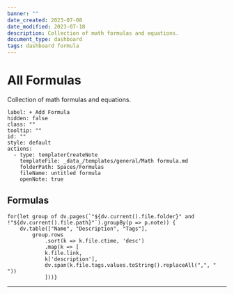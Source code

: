 ```yaml
---
banner: ""
date_created: 2023-07-08
date_modified: 2023-07-18
description: Collection of math formulas and equations.
document_type: dashboard
tags: dashboard formula
---
```

# All Formulas
Collection of math formulas and equations.

```meta-bind-button
label: + Add Formula
hidden: false
class: ""
tooltip: ""
id: ""
style: default
actions:
  - type: templaterCreateNote
    templateFile: _data_/templates/general/Math formula.md
    folderPath: Spaces/Formulas
    fileName: untitled formula
    openNote: true

```

## Formulas
```dataviewjs
for(let group of dv.pages(`"${dv.current().file.folder}" and !"${dv.current().file.path}"`).groupBy(p => p.note)) {
	dv.table(["Name", "Description", "Tags"], 
		group.rows 
			.sort(k => k.file.ctime, 'desc')
			.map(k => [
			k.file.link, 
			k['description'],
			dv.span(k.file.tags.values.toString().replaceAll(",", " "))
			]))}
```


---
